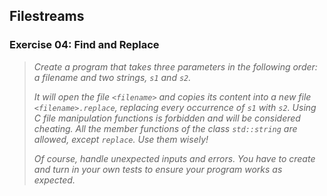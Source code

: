 ## Filestreams
### Exercise 04: Find and Replace
> <i>Create a program that takes three parameters in the following order: a filename and
two strings, `s1` and `s2`.
>
> It will open the file `<filename>` and copies its content into a new file
`<filename>.replace`, replacing every occurrence of `s1` with `s2`.
Using C file manipulation functions is forbidden and will be considered cheating. All
the member functions of the class `std::string` are allowed, except `replace`. Use them
wisely!
>
> Of course, handle unexpected inputs and errors. You have to create and turn in your
own tests to ensure your program works as expected.</i>